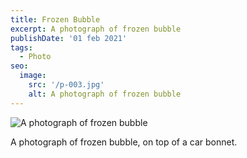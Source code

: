 ```yaml
---
title: Frozen Bubble
excerpt: A photograph of frozen bubble
publishDate: '01 feb 2021'
tags:
  - Photo
seo: 
  image: 
    src: '/p-003.jpg'
    alt: A photograph of frozen bubble
---
```


![A photograph of frozen bubble](/p-003.jpg) 

A photograph of frozen bubble, on top of a car bonnet. 